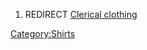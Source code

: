 1.  REDIRECT [Clerical clothing](Clerical_clothing "wikilink")

[Category:Shirts](Category:Shirts "wikilink")